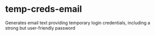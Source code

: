 # temp-creds-email
Generates email text providing temporary login credentials, including a strong but user-friendly password
